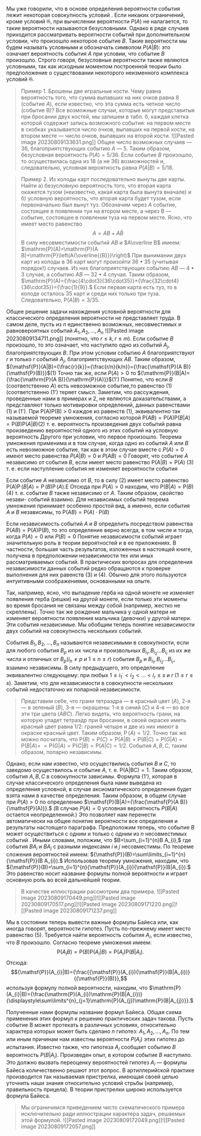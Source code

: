Мы уже говорили, что в основе определения вероятности события лежит некоторая совокупность условий . Если никаких ограничений, кроме условий $\mathfrak{G}$, при вычислении вероятности $Р(А)$ не налагается, то такие вероятности называются безусловными. 
Однако в ряде случаев приходится рассматривать вероятности событий при дополнительном условии, что произошло некоторое событие $В$. 
Такие вероятности мы будем называть условными и обозначать символом $P(A|B)$: это означает вероятность события $А$ при условии, что событие $В$ произошло. Строго говоря, безусловные вероятности также являются условными, так как исходным моментом построенной теории было предположение о существовании некоторого неизменного комплекса условий $\mathfrak{G}$.
>Пример 1. Брошены две игральные кости. Чему равна вероятность того, что сумма выпавших на них очков равна 8 (событие $А$), если известно, что эта сумма есть четное число (событие В)?
>Все возможные случаи, которые могут представитыя при бросании двух костей, мы запишем в табл. б, каждая клетка которой содержит запись возможного события: на первом месте в скобках указывается число очков, выпавших на первой кости, на втором месте — число очков, выпавших на второй кости.
>![[Pasted image 20230809133631.png]]
>Общее число возможных случаев — 36, благоприятствующих событию $А$ — 5. Таким образом, безусловная вероятность $Р(А) = 5/36$. Если событие $В$ произошло, то осуществилась одна из 18 (а не 36) возможностей и, следовательно, условная вероятность равна $Р(А|В) = 5/18$. 

>Пример 2. Из колоды карт последовательно вынуты две карты. 
>Найти
>	а) безусловную вероятность того, что вторая карта окажется тузом (неизвестно, какая карта была вынута вначале) и
>б) условную вероятность, что вторая карта будет тузом, если первоначально был вынут туз.
>Обозначим через $А$ событие, состоящее в появлении туи на втором месте, а через В — событие, состоящее в появлении туза на первом месте. Ясно, что имеет место равенство
>$$A=A B+A{\bar{B}}$$
>В силу несовместимости событий $АВ$ и $А\overline В$ имеем:
>$\mathrm{P}(A)=\mathrm{P}(A B)+\mathrm{P}\left(A{\overline{{B}}}\right)$
>При вынимании двух карт из колоды в 36 карт могут произойти 36 • 35 (учитывая порядок!) случаев. Из них благоприятствующих событию $АВ$ — 4 • З случая, а событию $АВ$ — 32 • 4 случая. Таким образом, $\mathrm{P}(A)={\frac{4\cdot3}{36\cdot35}}+{\frac{32\cdot4}{36\cdot35}}={\frac{1}{9}}.$
>Если первая карта есть туз, то в колоде осталось 35 карт и среди них только три туза. Следовательно, $\mathsf{P}(A|B)=3/35.$

Общее решение задачи нахождения условной вероятности для классического определения вероятности не представляет труда. В самом деле, пусть из $n$ единственно возможных, несовместимых и равновероятных событий $A_{1}, A_{2},..., A_{n}$
![[Pasted image 20230809134711.png]]
(понятно, что $r\leq k,r\leq m$). Если событие $B$ произошло, то это означает, что наступило одно из событий $A_j$, благоприятствующих $B$. При этом условии событию $A$ благоприятствуют $r$ и только $r$ событий $A_j$, благоприятствующих $AB$. 
Таким образом, ${\mathsf{P}}(A|B)={\frac{r}{k}}={\frac{r/n}{k/n}}={\frac{\mathsf{P}(A B)}{\mathsf{P}(B)}}$(1)
Точно так же, если $P(A)>0$ то ${\mathrm{P}}(B|A)={\frac{\mathrm{P}(A B)}{\mathrm{P}(A)}}$(1')
Понятно, что если $В$ (соответственно $А$) есть невозможное событие,то равенство (1) (соответственно (1') теряет смысл. 
Заметим, что рассуждения, проведенные нами в примерах и 2, не являются доказательствами, а представляют только мотивировки определений, данных равенствами (1) и (1'). 
При Р(А)Р(В) > 0 каждое из равенств (1), эквивалентно так называемой теореме умножения, согласно которой ${\mathsf{P}}(A B)={\mathsf{P}}(A){\mathsf{P}}(B|A)={\mathsf{P}}(B){\mathsf{P}}(A|B)$(2)
т. е. вероятность произведения двух событий равна произведению вероятностей одного из этих событий на условную вероятность Другого при условии, что первое произошло.
Теорема умножения применима и в том случае, когда одно из событий $A$ или $B$ есть невозможное событие, так как в этом случае вместе с $P(A) = 0$ имеют место равенства $P(A|B) = 0$ и $Р(АВ) = 0$
Говорят, что событие $А$ независимо от события $В$, если имеет место
равенство 
${\mathsf{P}}(A|B)={\mathsf{P}}(A)$ (3)
т. е. если наступление события не изменяет вероятности события

Если событие $А$ независимо от $В$, то в силу (2) имеет место равенство
${\mathsf{P}}(A)\operatorname{P}(B|A)=\operatorname{P}(B)\operatorname{P}(A).$Е
Отсюда при $Р(А) > 0$ находим, что 
${\mathsf{P}}(B|A)={\mathsf{P}}(B)$(4)
т. е. событие $В$ также независимо от $А$. Таким образом, свойство незави-
событий взаимно.
Для независимых событий теорема умножения принимает особенно простой вид, а именно, если события $А$ и $В$ независимы, то
$\mathsf{P}(A B)=\mathsf{P}(A)\cdot\mathsf{P}(B)$

Если независимость событий $А$ и $В$ определить посредством равенства
$\mathsf{P}(A B)=\mathsf{P}(A)\mathsf{P}(B),$
то это определение верно всегда, в том числе и тогда, когда $P(A) = 0$ или $P(B)=0$
Понятие независимости событий играет значительную роль в теории вероятностей и в ее приложениях. В частности, большая часть результатов, изложенных в настоящей книге, получена в предположении независимости тех или иных рассматриваемых событий.
В практических вопросах для определения независимости данных событий редко обращаются к проверке выполнения для них равенств (З) и (4). Обычно для этого пользуются интуитивными соображениями, основанными на опыте.

Так, например, ясно, что выпадение герба на одной монете не изменяет появления герба (решки) на другой монете, если только эти моменты во время бросания не связаны между собой (например, жестко не скреплены). Точно так же рождение мальчика у одной матери не изменяет вероятности появления мальчика (девочки) у другой матери. Эти события независимые. Мы обобщим теперь понятие независимости двух событий на совокупность нескольких событий.

События $B_{1},B_{2},..., B_{n}$ называются независимыми в совокупности, если для любого события $B_{p}$ из их числа и произвольных $B_{i_{1}}, B_{i_{2}}...B_{i_r}$ из их же числа и отличных от $B_{p}(i_{n}\neq p\ и\ 1\leq n\leq r)$ события $B_p$ и $B_{i_{1}}, B_{i_{2}}...B_{i_r}$, взаимно независимы.
В силу предыдущего, это определение эквивалентно следующему: 
при любых $1\leqslant i_{1}^{\cdot}\lt i_{2}\lt \dots\lt i_{r}\leqslant s$ и $r\ (1\leqslant r\leqslant s)$.
Заметим, что для независимости в совокупности нескольких событий недостаточно их попарной независимости. 
>Представим себе, что грани тетраэдра — в красный цвет ($А$), 2-я — в зеленый ($В$), 3-я — окрашены: 1-я в синий ($С$) и 4-я — во все эти три цвета ($АВС$). Легко видеть, что вероятность грани, на которую упадет тетраэдр при бросании, в своей
окраске иметь красный цвет равна 1/2: граней четыре и две из них имеют в окраске красный цвет. Таким образом, $\operatorname{P}(A)=1/2.$ 
Точно так же можно посчитать, что
${\mathsf{P}}(B)={\mathsf{P}}(C)={\mathsf{P}}(A|B)={\mathsf{P}}(B|C)={\mathsf{P}}(G|A)={\mathsf{P}}(B|A)=$
$={\mathsf{P}}(G|A)={\mathsf{P}}(C|B)=\mathsf{P}(A|C) = 1/2$.
События $А, В, С$, таким образом, попарно независимы.

Однако, если нам известно, что осуществились события $В$ и $С$, то заведомо осуществилось и событие $А$, т. е. $\mathsf{P(A|B C)=1.}$ 
Таким образом, события $А, В, С$ в совокупности зависимы.
Формула (1'), которая в случае классического определения была нами выведена из определения условной, в случае аксиоматического определения будет взята нами в качестве определения.
Таким образом, в общем случае при $P(A)>0$ по определению $\mathsf{P}(B|A)={\frac{\mathsf{P}(A B)}{\mathsf{P}(A)}}.$
(В случае $Р(А) = 0$ условная вероятность $P(B|A)$ остается неопределенной.) Это позволяет нам перенести автоматически на общее понятие вероятности все определения и результаты настоящего параграфа.
Предположим теперь, что событие $В$ может осуществиться с одним
и только с одним из $n$ несовместимых событий . Иными
словами, положим, что $B=\sum_{i=1}^{n}B A_{i},$
где события $BA_{i}$ и $BA_{ј}$ с разными индексами $i$ и $ј$ несовместимы.
По теореме сложения вероятностей имеем:
${\mathsf{P}}(B)=\sum\limits_{i=1}^{n}{\mathsf{P}}(B A_{i}).$
Использовав теорему умножения, находим, что ${\mathsf{P}}(B)=\sum_{i=1}^{n}{\mathsf{P}}(A_{i}){\mathsf{P}}(B|A_{i}).$
Это равенство носит название формулы полной вероятности и играет основную роль во всей дальнейшей теории.
>В качестве иллюстрации рассмотрим два примера.
>![[Pasted image 20230809170449.png]]![[Pasted image 20230809170517.png]]![[Pasted image 20230809171220.png]]![[Pasted image 20230809171237.png]]

Мы в состоянии теперь вывести важные формулы Байеса или, как иногда говорят, вероятности гипотез. Пусть по-прежнему имеет место равенство (5). Требуется найти вероятность события $A_{i}$, если известно, что $В$ произошло. Согласно теореме умножения имеем:
$${\mathsf{P}}(A_{i}B)={\mathsf{P}}(B){\mathsf{P}}(A_{i}|B)={\mathsf{P}}(A_{i}){\mathsf{P}}(B|A_{i}).$$
Отсюда:
$${\mathsf{P}}(A_{i}|B)={\frac{{\mathsf{P}}(A_{i}){\mathsf{P}}(B|A_{i})}{{\mathsf{P}}(B)}},$$
используя формулу полной вероятности, находим, что
$\mathrm{P}(A_{i}|B)={\frac{\mathrm{P}(A_{i})\mathrm{P}(B|A_{i})}{\displaystyle\sum\limits^{n}_{j=1}\mathrm{P}(A_{j})\mathrm{P}(B|A_{j})}}.$

Полученные нами формулы название формул Байеса. Общая схема применения этих фюрмул к решению практических задач такова. 
Пусть событие В может протекать в различных условиях, относительно характера которых может быть сделано $n$ гипотез: $A_{1}, A_{2},..., A_{n}$.
По тем или иным причинам нам известны вероятности $P(A_{i})$ этих гипотез до испытания. Известно также, что гипотеза $A_{i}$ сообщает событию $В$ вероятность $P(B|A_{i})$. Произведен опыт, в котором событие $В$ наступило. 
Это должно вызвать переоценку вероятностей гипотез $A_{i}$ — формулы Байеса количественно решают этот вопрос.
В артиллерийской практике производится так называемая пристрелка, имеющая своей целью уточнить наши знания относительно условий стрьбы (например, правильность прицела). В теории пристрелки широко используется формула Байеса. 
>Мы ограничимся приведением чисто схематического примера исключительно ради иллюстрации характера задач, решаемых этой формулой.
>![[Pasted image 20230809172049.png]]![[Pasted image 20230809172057.png]]